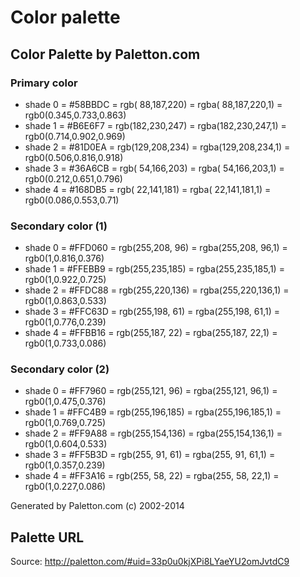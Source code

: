 # Color palette

##  Color Palette by Paletton.com

### Primary color
- shade 0 = #58BBDC = rgb( 88,187,220) = rgba( 88,187,220,1) = rgb0(0.345,0.733,0.863)
- shade 1 = #B6E6F7 = rgb(182,230,247) = rgba(182,230,247,1) = rgb0(0.714,0.902,0.969)
- shade 2 = #81D0EA = rgb(129,208,234) = rgba(129,208,234,1) = rgb0(0.506,0.816,0.918)
- shade 3 = #36A6CB = rgb( 54,166,203) = rgba( 54,166,203,1) = rgb0(0.212,0.651,0.796)
- shade 4 = #168DB5 = rgb( 22,141,181) = rgba( 22,141,181,1) = rgb0(0.086,0.553,0.71)

### Secondary color (1)
- shade 0 = #FFD060 = rgb(255,208, 96) = rgba(255,208, 96,1) = rgb0(1,0.816,0.376)
- shade 1 = #FFEBB9 = rgb(255,235,185) = rgba(255,235,185,1) = rgb0(1,0.922,0.725)
- shade 2 = #FFDC88 = rgb(255,220,136) = rgba(255,220,136,1) = rgb0(1,0.863,0.533)
- shade 3 = #FFC63D = rgb(255,198, 61) = rgba(255,198, 61,1) = rgb0(1,0.776,0.239)
- shade 4 = #FFBB16 = rgb(255,187, 22) = rgba(255,187, 22,1) = rgb0(1,0.733,0.086)

### Secondary color (2)
- shade 0 = #FF7960 = rgb(255,121, 96) = rgba(255,121, 96,1) = rgb0(1,0.475,0.376)
- shade 1 = #FFC4B9 = rgb(255,196,185) = rgba(255,196,185,1) = rgb0(1,0.769,0.725)
- shade 2 = #FF9A88 = rgb(255,154,136) = rgba(255,154,136,1) = rgb0(1,0.604,0.533)
- shade 3 = #FF5B3D = rgb(255, 91, 61) = rgba(255, 91, 61,1) = rgb0(1,0.357,0.239)
- shade 4 = #FF3A16 = rgb(255, 58, 22) = rgba(255, 58, 22,1) = rgb0(1,0.227,0.086)

Generated by Paletton.com (c) 2002-2014

##  Palette URL
Source: http://paletton.com/#uid=33p0u0kjXPi8LYaeYU2omJvtdC9
